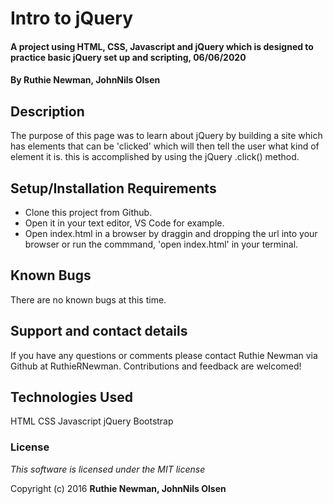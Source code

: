 # Intro to jQuery

#### A project using HTML, CSS, Javascript and jQuery which is designed to practice basic jQuery set up and scripting, 06/06/2020

#### By Ruthie Newman, JohnNils Olsen

## Description

The purpose of this page was to learn about jQuery by building a site which has elements that can be 'clicked' which will then tell the user what kind of element it is. this is accomplished by using the jQuery .click() method. 

## Setup/Installation Requirements

* Clone this project from Github.
* Open it in your text editor, VS Code for example. 
* Open index.html in a browser by draggin and dropping the url into your browser or run the commmand, 'open index.html' in your terminal.

## Known Bugs

There are no known bugs at this time. 

## Support and contact details

If you have any questions or comments please contact Ruthie Newman via Github at RuthieRNewman. Contributions and feedback are welcomed!

## Technologies Used

HTML
CSS
Javascript
jQuery
Bootstrap

### License

*This software is licensed under the MIT license*

Copyright (c) 2016 **Ruthie Newman, JohnNils Olsen**